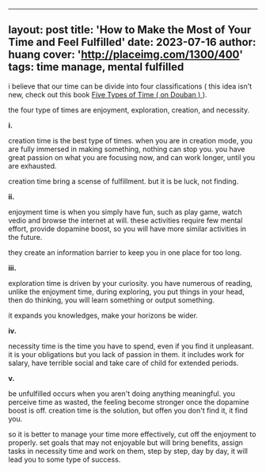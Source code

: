 ---

layout: post
title: 'How to Make the Most of Your Time and Feel Fulfilled'
date: 2023-07-16
author: huang
cover: 'http://placeimg.com/1300/400'
tags: time manage, mental fulfilled
-----------------------------------

i believe that our time can be divide into four classifications ( this idea isn't new, check out this book [ Five Types of Time ( on Douban ) ](https://book.douban.com/subject/35234117/) ).

the four type of times are enjoyment, exploration, creation, and necessity.


**i.**

creation time is the best type of times. when you are in creation mode, you are fully immersed in making something, nothing can stop you. you have great passion on what you are focusing now, and can work longer, until you are exhausted.

creation time bring a scense of fulfillment. but  it is be luck, not finding.

**ii.**

enjoyment time is when you simply have fun, such as play game, watch vedio and browse the internet at will. these activities require few mental effort, provide dopamine boost, so you will have more similar activities in the future.

they create an information barrier to keep you in one place for too long.

**iii.**

exploration time is driven by your curiosity. you have numerous of reading, unlike the enjoyment time, during exploring, you put things in your head, then do thinking, you will learn something or output something.

it expands you knowledges, make your horizons be wider.

**iv.**

necessity time is the time you have to spend, even if you find it unpleasant. it is your obligations but you lack of passion in them.  it includes work for salary, have terrible social and take care of child for extended periods.

**v.**

be unfulfilled occurs when you aren't doing anything meaningful.  you perceive time as wasted, the feeling  become stronger once the dopamine boost is off. creation time is the solution, but offen you don't find it, it find you.

so it is better to manage your time more effectively, cut off the enjoyment  to properly. set goals that may not enjoyable but will bring benefits, assign tasks in necessity  time and work on them, step by step, day by day, it will lead you to some type of success.
